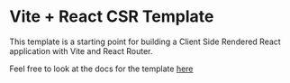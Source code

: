 # Vite + React CSR Template

This template is a starting point for building a Client Side Rendered React application with Vite and React Router.

Feel free to look at the docs for the template [here](./docs)
